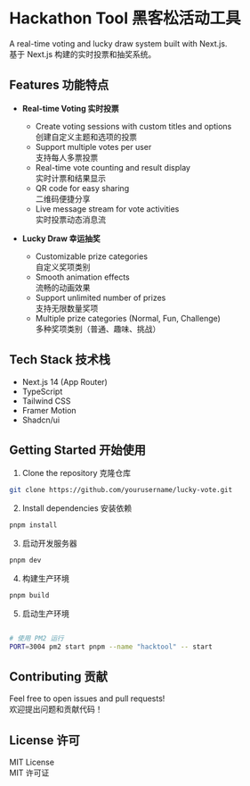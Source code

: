 # Hackathon Tool 黑客松活动工具

A real-time voting and lucky draw system built with Next.js.  
基于 Next.js 构建的实时投票和抽奖系统。

## Features 功能特点

- **Real-time Voting 实时投票**
  - Create voting sessions with custom titles and options  
    创建自定义主题和选项的投票
  - Support multiple votes per user  
    支持每人多票投票
  - Real-time vote counting and result display  
    实时计票和结果显示
  - QR code for easy sharing  
    二维码便捷分享
  - Live message stream for vote activities  
    实时投票动态消息流

- **Lucky Draw 幸运抽奖**
  - Customizable prize categories  
    自定义奖项类别
  - Smooth animation effects  
    流畅的动画效果
  - Support unlimited number of prizes  
    支持无限数量奖项
  - Multiple prize categories (Normal, Fun, Challenge)  
    多种奖项类别（普通、趣味、挑战）

## Tech Stack 技术栈

- Next.js 14 (App Router)
- TypeScript
- Tailwind CSS
- Framer Motion
- Shadcn/ui

## Getting Started 开始使用

1. Clone the repository 克隆仓库 


```bash
git clone https://github.com/yourusername/lucky-vote.git
```

2. Install dependencies 安装依赖

```bash
pnpm install
```

3. 启动开发服务器

```bash
pnpm dev
```

4. 构建生产环境

```bash
pnpm build
```

5. 启动生产环境
```bash

# 使用 PM2 运行
PORT=3004 pm2 start pnpm --name "hacktool" -- start
```

## Contributing 贡献

Feel free to open issues and pull requests!  
欢迎提出问题和贡献代码！

## License 许可

MIT License  
MIT 许可证